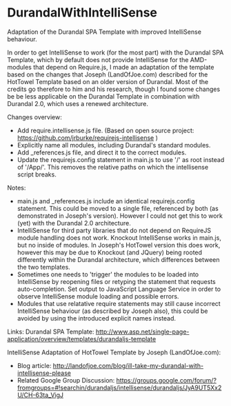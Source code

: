 DurandalWithIntelliSense
========================

Adaptation of the Durandal SPA Template with improved IntelliSense behaviour.

In order to get IntelliSense to work (for the most part) with the Durandal SPA Template, 
which by default does not provide IntelliSense for the AMD-modules that depend on Require.js, 
I made an adaptation of the template based on the changes that Joseph (LandOfJoe.com) described 
for the HotTowel Template based on an older version of Durandal. Most of the credits go therefore 
to him and his research, though I found some changes be be less applicable on the Durandal Template 
in combination with Durandal 2.0, which uses a renewed architecture.

Changes overview:
- Add require.intellisense.js file. (Based on open source project: https://github.com/jrburke/requirejs-intellisense )
- Explicitly name all modules, including Durandal's standard modules.
- Add _references.js file, and direct it to the correct modules.
- Update the requirejs.config statement in main.js to use '/' as root instead of '/App/'. 
  This removes the relative paths on which the intellisense script breaks.

Notes:
- main.js and _references.js include an identical requirejs.config statement. This could be moved to a single file, 
referenced by both (as demonstrated in Joseph's version). However I could not get this to work (yet) with the Durandal 2.0 architecture.
- IntelliSense for third party libraries that do not depend on RequireJS module handling does not work. Knockout IntelliSense works in main.js,
but no inside of modules. In Joseph's HotTowel version this does work, however this may be due to Knockout (and JQuery) being rooted differently
within the Durandal architecture, which differences between the two templates.
- Sometimes one needs to 'trigger' the modules to be loaded into IntelliSense by reopening files or retyping the statement that requests auto-completion.
 Set output to JavaScript Language Service in order to observe IntelliSense module loading and possible errors.
- Modules that use relatative require statements may still cause incorrect IntelliSense behaviour (as described by Joseph also), this could be 
avoided by using the introduced explicit names instead.

Links: 
Durandal SPA Template: http://www.asp.net/single-page-application/overview/templates/durandaljs-template

IntelliSense Adaptation of HotTowel Template by Joseph (LandOfJoe.com):
- Blog article: http://landofjoe.com/blog/ill-take-my-durandal-with-intellisense-please
- Related Google Group Discussion: https://groups.google.com/forum/?fromgroups=#!searchin/durandaljs/intellisense/durandaljs/JyA9UT5Xx2U/CH-63ta_VigJ


